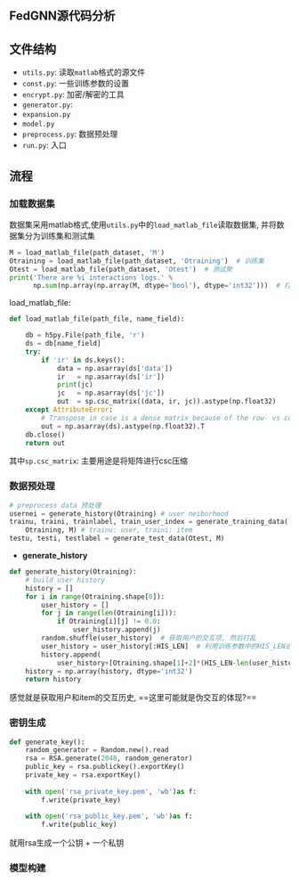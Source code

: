 ## FedGNN源代码分析

## 文件结构

- `utils.py`: 读取`matlab`格式的源文件
- `const.py`: 一些训练参数的设置
- `encrypt.py`: 加密/解密的工具
- `generator.py`: 
- `expansion.py`
- `model.py`
- `preprocess.py`: 数据预处理
- `run.py`: 入口

## 流程

### 加载数据集

数据集采用matlab格式,使用`utils.py`中的`load_matlab_file`读取数据集, 并将数据集分为训练集和测试集

```python
M = load_matlab_file(path_dataset, 'M')
Otraining = load_matlab_file(path_dataset, 'Otraining')  # 训练集
Otest = load_matlab_file(path_dataset, 'Otest')  # 测试聚
print('There are %i interactions logs.' %
      np.sum(np.array(np.array(M, dtype='bool'), dtype='int32')))  # 打印交互信息

```

load_matlab_file:  

```python
def load_matlab_file(path_file, name_field):

    db = h5py.File(path_file, 'r')
    ds = db[name_field]
    try:
        if 'ir' in ds.keys():
            data = np.asarray(ds['data'])
            ir   = np.asarray(ds['ir'])
            print(jc)
            jc   = np.asarray(ds['jc'])
            out  = sp.csc_matrix((data, ir, jc)).astype(np.float32)
    except AttributeError:
        # Transpose in case is a dense matrix because of the row- vs column- major ordering between python and matlab
        out = np.asarray(ds).astype(np.float32).T
    db.close()
    return out
```

其中`sp.csc_matrix`: 主要用途是将矩阵进行csc压缩

### 数据预处理

```python
# preprocess data 预处理
usernei = generate_history(Otraining) # user neiborhood
trainu, traini, trainlabel, train_user_index = generate_training_data(
    Otraining, M) # trainu: user, traini: item
testu, testi, testlabel = generate_test_data(Otest, M)
```

- **generate_history**

```python
def generate_history(Otraining):
    # build user history
    history = []
    for i in range(Otraining.shape[0]):
        user_history = []
        for j in range(len(Otraining[i])):
            if Otraining[i][j] != 0.0:
                user_history.append(j)
        random.shuffle(user_history)  # 获取用户的交互项, 然后打乱
        user_history = user_history[:HIS_LEN]  # 利用训练参数中的HIS_LEN进行截断
        history.append(
            user_history+[Otraining.shape[1]+2]*(HIS_LEN-len(user_history))) # TODO: 加一项不知道是什么意思的东西?
    history = np.array(history, dtype='int32')
    return history
```

感觉就是获取用户和item的交互历史, ==这里可能就是伪交互的体现?==

### 密钥生成

```python
def generate_key():
    random_generator = Random.new().read
    rsa = RSA.generate(2048, random_generator)
    public_key = rsa.publickey().exportKey()
    private_key = rsa.exportKey()
    
    with open('rsa_private_key.pem', 'wb')as f:
        f.write(private_key)
        
    with open('rsa_public_key.pem', 'wb')as f:
        f.write(public_key)
```

就用rsa生成一个公钥 + 一个私钥

### 模型构建


